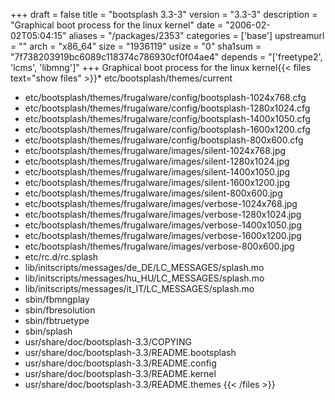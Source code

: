 +++
draft = false
title = "bootsplash 3.3-3"
version = "3.3-3"
description = "Graphical boot process for the linux kernel"
date = "2006-02-02T05:04:15"
aliases = "/packages/2353"
categories = ['base']
upstreamurl = ""
arch = "x86_64"
size = "1936119"
usize = "0"
sha1sum = "7f738203919bc6089c118374c786930cf0f04ae4"
depends = "['freetype2', 'lcms', 'libmng']"
+++
Graphical boot process for the linux kernel{{< files text="show files" >}}* etc/bootsplash/themes/current
* etc/bootsplash/themes/frugalware/config/bootsplash-1024x768.cfg
* etc/bootsplash/themes/frugalware/config/bootsplash-1280x1024.cfg
* etc/bootsplash/themes/frugalware/config/bootsplash-1400x1050.cfg
* etc/bootsplash/themes/frugalware/config/bootsplash-1600x1200.cfg
* etc/bootsplash/themes/frugalware/config/bootsplash-800x600.cfg
* etc/bootsplash/themes/frugalware/images/silent-1024x768.jpg
* etc/bootsplash/themes/frugalware/images/silent-1280x1024.jpg
* etc/bootsplash/themes/frugalware/images/silent-1400x1050.jpg
* etc/bootsplash/themes/frugalware/images/silent-1600x1200.jpg
* etc/bootsplash/themes/frugalware/images/silent-800x600.jpg
* etc/bootsplash/themes/frugalware/images/verbose-1024x768.jpg
* etc/bootsplash/themes/frugalware/images/verbose-1280x1024.jpg
* etc/bootsplash/themes/frugalware/images/verbose-1400x1050.jpg
* etc/bootsplash/themes/frugalware/images/verbose-1600x1200.jpg
* etc/bootsplash/themes/frugalware/images/verbose-800x600.jpg
* etc/rc.d/rc.splash
* lib/initscripts/messages/de_DE/LC_MESSAGES/splash.mo
* lib/initscripts/messages/hu_HU/LC_MESSAGES/splash.mo
* lib/initscripts/messages/it_IT/LC_MESSAGES/splash.mo
* sbin/fbmngplay
* sbin/fbresolution
* sbin/fbtruetype
* sbin/splash
* usr/share/doc/bootsplash-3.3/COPYING
* usr/share/doc/bootsplash-3.3/README.bootsplash
* usr/share/doc/bootsplash-3.3/README.config
* usr/share/doc/bootsplash-3.3/README.kernel
* usr/share/doc/bootsplash-3.3/README.themes
{{< /files >}}